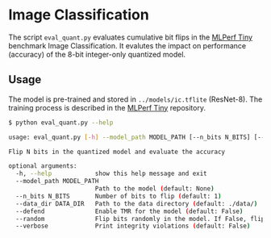 # Image Classification

The script `eval_quant.py` evaluates cumulative bit flips in the [MLPerf Tiny](https://github.com/mlcommons/tiny) benchmark Image Classification. It evalutes the impact on performance (accuracy) of the 8-bit integer-only quantized model.

## Usage

The model is pre-trained and stored in `../models/ic.tflite` (ResNet-8). The training process is described in the [MLPerf Tiny](https://github.com/mlcommons/tiny) repository.

```bash
$ python eval_quant.py --help

usage: eval_quant.py [-h] --model_path MODEL_PATH [--n_bits N_BITS] [--data_dir DATA_DIR] [--defend] [--random] [--verbose]

Flip N bits in the quantized model and evaluate the accuracy

optional arguments:
  -h, --help            show this help message and exit
  --model_path MODEL_PATH
                        Path to the model (default: None)
  --n_bits N_BITS       Number of bits to flip (default: 1)
  --data_dir DATA_DIR   Path to the data directory (default: ./data/)
  --defend              Enable TMR for the model (default: False)
  --random              Flip bits randomly in the model. If False, flip bits in the high-precision buffers (default: False)
  --verbose             Print integrity violations (default: False)
```